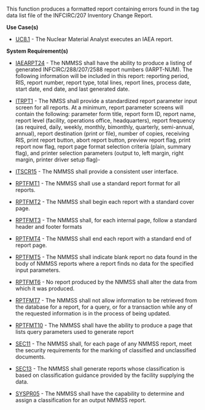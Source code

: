 This function produces a formatted report containing errors found in the
tag data list file of the INFCIRC/207 Inventory Change Report.

**Use Case(s)**

- <a href="https://dev.azure.com/Link-Technologies/NMMSS%20Requirements/_workitems/edit/455/" target="_blank">UC8.1</a> - The Nuclear Material Analyst executes an IAEA report.

**System Requirement(s)**

- <a href="https://dev.azure.com/Link-Technologies/NMMSS%20Requirements/_workitems/edit/480/" target="_blank">IAEARPT24</a> - The NMMSS shall have the ability to produce a listing of generated INFCIRC/288/207/2588 report numbers (IARPT-NUM). The following information will be included in this report: reporting period, RIS, report number, report type, total lines, report lines, process date, start date, end date, and last generated date.

- <a href="https://dev.azure.com/Link-Technologies/NMMSS%20Requirements/_workitems/edit/434/" target="_blank">ITRPT1</a> - The NMSS shall provide a standardized report parameter input screen for all reports. At a minimum, report parameter screens will contain the following: parameter form title, report form ID, report name, report level (facility, operations office, headquarters), report frequency (as required, daily, weekly, monthly, bimonthly, quarterly, semi-annual, annual), report destination (print or file), number of copies, receiving RIS, print report button, abort report button, preview report flag, print report now flag, report page format selection criteria (plain, summary flag), and printer selection parameters (output to, left margin, right margin, printer driver setup flag)-

- <a href="https://dev.azure.com/Link-Technologies/NMMSS%20Requirements/_workitems/edit/192/" target="_blank">ITSCR15</a> - The NMMSS shall provide a consistent user interface.

- <a href="https://dev.azure.com/Link-Technologies/NMMSS%20Requirements/_workitems/edit/435/" target="_blank">RPTFMT1</a> - The NMMSS shall use a standard report format for all reports.

- <a href="https://dev.azure.com/Link-Technologies/NMMSS%20Requirements/_workitems/edit/436/" target="_blank">RPTFMT2</a> - The NMMSS shall begin each report with a standard cover page.

- <a href="https://dev.azure.com/Link-Technologies/NMMSS%20Requirements/_workitems/edit/437/" target="_blank">RPTFMT3</a> - The NMMSS shall, for each internal page, follow a standard header and footer formats

- <a href="https://dev.azure.com/Link-Technologies/NMMSS%20Requirements/_workitems/edit/438/" target="_blank">RPTFMT4</a> - The NMMSS shall end each report with a standard end of report page.

- <a href="https://dev.azure.com/Link-Technologies/NMMSS%20Requirements/_workitems/edit/439/" target="_blank">RPTFMT5</a> - The NMMSS shall indicate blank report no data found in the body of NMMSS reports where a report finds no data for the specified input parameters.

- <a href="https://dev.azure.com/Link-Technologies/NMMSS%20Requirements/_workitems/edit/440/" target="_blank">RPTFMT6</a> - No report produced by the NMMSS shall alter the data from which it was produced.

- <a href="https://dev.azure.com/Link-Technologies/NMMSS%20Requirements/_workitems/edit/441/" target="_blank">RPTFMT7</a> - The NMMSS shall not allow information to be retrieved from the database for a report, for a query, or for a transaction while any of the requested information is in the process of being updated.

- <a href="https://dev.azure.com/Link-Technologies/NMMSS%20Requirements/_workitems/edit/442/" target="_blank">RPTFMT10</a> - The NMMSS shall have the ability to produce a page that lists query parameters used to generate report

- <a href="https://dev.azure.com/Link-Technologies/NMMSS%20Requirements/_workitems/edit/443/" target="_blank">SEC11</a> - The NMMSS shall, for each page of any NMMSS report, meet the security requirements for the marking of classified and unclassified documents.

- <a href="https://dev.azure.com/Link-Technologies/NMMSS%20Requirements/_workitems/edit/291/" target="_blank">SEC13</a> - The NMMSS shall generate reports whose classification is based on classification guidance provided by the facility supplying the data.

- <a href="https://dev.azure.com/Link-Technologies/NMMSS%20Requirements/_workitems/edit/292/" target="_blank">SYSPR05</a> - The NMMSS shall have the capability to determine and assign a classification for an output NMMSS report.


